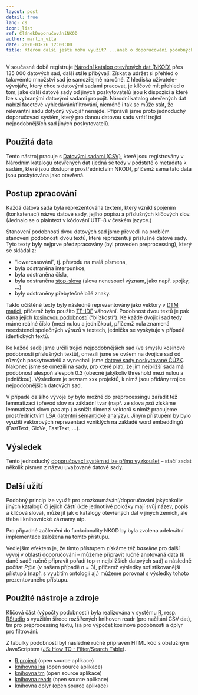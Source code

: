 ```yaml
---
layout: post
detail: true
lang: cs
icon: list
ref: ČlánekDoporučováníNKOD
author: martin_víta
date: 2020-03-26 12:00:00
title: Kterou další ještě mohu využít? ...aneb o doporučování podobných datových sad z NKOD
---
```


V současné době registruje [Národní katalog otevřených dat (NKOD)][link nkod] přes 135 000 datových sad, další stále přibývají. Získat a udržet si přehled o takovémto množství sad je samozřejmě náročné. Z hlediska uživatele-vývojáře, který chce s datovými sadami pracovat, je klíčové mít přehled o tom, jaké další datové sady od jiných poskytovatelů jsou k dispozici a které lze s vybranými datovými sadami propojit. Národní katalog otevřených dat nabízí facetové vyhledávání/filtrování, nicméně i tak se může stát, že relevantní sadu dotyčný vývojář nenajde. Připravili jsme proto jednoduchý doporučovací systém, který pro danou datovou sadu vrátí trojici nejpodobnějších sad jiných poskytovatelů.
<!--more-->
## Použitá data

Tento nástroj pracuje s [Datovými sadami (CSV)][link data], které jsou registrovány v Národním katalogu otevřených dat (jedná se tedy v podstatě o metadata k sadám, které jsou dostupné prostřednictvím NKOD), přičemž sama tato data jsou poskytována jako otevřená.

## Postup zpracování

Každá datová sada byla reprezentována textem, který vznikl spojením (konkatenací) názvu datové sady, jejího popisu a příslušných klíčových slov. (Jednalo se o plaintext v kódování UTF-8 v českém jazyce.)

Stanovení podobnosti dvou datových sad jsme převedli na problém stanovení podobnosti dvou textů, které reprezentují příslušné datové sady. Tyto texty byly nejprve předzpracovány (byl proveden preprocessing), který se skládal z:

* “lowercasování”, tj. převodu na malá písmena,
* byla odstraněna interpunkce,
* byla odstraněna čísla,
* byla odstraněna [stop-slova][link stopslova] (slova nenesoucí význam, jako např. spojky, ...)
* byly odstraněny přebytečné bílé znaky.

Takto očištěné texty byly následně reprezentovány jako vektory v [DTM matici][link dtm], přičemž bylo použito [TF-IDF][link tfidf] váhování. Podobnost dvou textů je pak dána jejich [kosinovou podobností][link cosine] (“blízkostí”). Ke každé dvojici sad tedy máme reálné číslo (mezi nulou a jedničkou), přičemž nula znamená neexistenci společných výrazů v textech, jednička se vyskytuje v případě identických textů.

Ke každé sadě jsme určili trojici nejpodobnějších sad (ve smyslu kosinové podobnosti příslušných textů), omezili jsme se ovšem na dvojice sad od různých poskytovatelů a vynechali jsme [datové sady poskytované ČÚZK][link cuzk]. Nakonec jsme se omezili na sady, pro které platí, že jim nejbližší sada má podobnost alespoň alespoň 0.3 (obecně jakýkoliv threshold mezi nulou a jedničkou). Výsledkem je seznam xxx projektů, k nimž jsou přidány trojice nejpodobnějších datových sad.

V případě dalšího vývoje by bylo možné do preprocessingu zařadit též lemmatizaci (převod slov na základní tvar (např. ze slova *psů* získáme lemmatizací slovo *pes* atp.) a snížit dimenzi vektorů s nimiž pracujeme prostřednictvím [LSA (latentní sémantické analýzy)][link bloglsa]. Jiným přístupem by bylo využití vektorových reprezentací vzniklých na základě word embeddingů (FastText, GloVe, FastText, ...).

## Výsledek

Tento jednoduchý [doporučovací systém si lze přímo vyzkoušet][link recom] – stačí zadat několik písmen z názvu uvažované datové sady.


## Další užití

Podobný princip lze využít pro prozkoumávání/doporučování jakýchkoliv jiných katalogů či jejich částí (kde jednotlivé položky mají svůj název, popis a klíčová slova), může jít jak o katalogy otevřených dat v jiných zemích, ale třeba i knihovnické záznamy atp.

Pro případné začlenění do funkcionality NKOD by byla zvolena adekvátní implementace založena na tomto přístupu.

Vedlejším efektem je, že tímto přístupem získáme též _baseline_ pro další vývoj v oblasti doporučování – můžeme připravit ručně anotovaná data (k dané sadě ručně připravit pořadí top-n nejbližších datových sad) a následně počítat *P@n* (v našem případě *n* = 3), přičemž výsledky sofistikovanější přístupů (např. s využitím ontologií aj.) můžeme porovnat s výsledky tohoto prezentovaného přístupu.

## Použité nástroje a zdroje

Klíčová část (výpočty podobnosti) byla realizována v systému [R][link rproj], resp. [RStudio][link rstudio] s využitím široce rozšířených knihoven readr (pro načítání CSV dat), tm pro preprocessing textu, lsa pro výpočet kosinové podobnosti a dplyr pro filtrování.

Z tabulky podobností byl následně ručně připraven HTML kód s obslužným JavaScriptem ([JS: How TO - Filter/Search Table][link js]).

* [R project][link rproj] (open source aplikace)
* [knihovna lsa][link lsa] (open source aplikace)
* [knihovna tm][link tm] (open source aplikace)
* [knihovna readr][link readr] (open source aplikace)
* [knihovna dplyr][link dplyr] (open source aplikace)

[link nkod]: https://data.gov.cz/datov%C3%A9-sady "NKOD"
[link data]: https://data.gov.cz/soubor/datov%C3%A9-sady.csv "Datové sady"
[link recom]: https://www.martinvita.eu/podobne_datove_sady_nkod.html "Doporučovací systém"
[link stopslova]: https://nlp.fi.muni.cz/cs/StopList "Stop slova v ČR"
[link dtm]: https://en.wikipedia.org/wiki/Document-term_matrix "Document-term matrix"
[link tfidf]: https://en.wikipedia.org/wiki/Tf%E2%80%93idf "TF-IDF"
[link cosine]: https://en.wikipedia.org/wiki/Cosine_similarity "Cosine similarity"
[link cuzk]: https://data.gov.cz/datov%C3%A9-sady?poskytovatel=%C4%8Cesk%C3%BD%20%C3%BA%C5%99ad%20zem%C4%9Bm%C4%9B%C5%99ick%C3%BD%20a%20katastr%C3%A1ln%C3%AD "ČÚZK"
[link bloglsa]: https://blog.seznam.cz/2011/10/semanticka-analyza-textu-4/ "LSA blog"
[link rstudio]: https://rstudio.com/ "RStudio"
[link rproj]: https://www.r-project.org/ "R project"
[link lsa]: https://cran.r-project.org/web/packages/lsa/lsa.pdf "lsa"
[link tm]: https://cran.r-project.org/web/packages/tm/tm.pdf "tm"
[link readr]: https://cran.r-project.org/web/packages/readr/readr.pdf "readr"
[link dplyr]: https://cran.r-project.org/web/packages/dplyr/dplyr.pdf "dplyr"
[link js]: https://www.w3schools.com/howto/howto_js_filter_table.asp "JS: How TO"